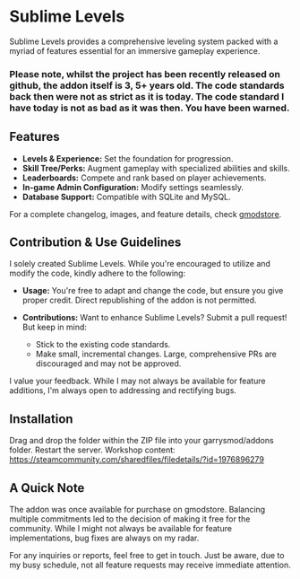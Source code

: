 # Sublime Levels

Sublime Levels provides a comprehensive leveling system packed with a myriad of features essential for an immersive gameplay experience.

### Please note, whilst the project has been recently released on github, the addon itself is 3, 5+ years old. The code standards back then were not as strict as it is today. The code standard I have today is not as bad as it was then. You have been warned.

## Features

- **Levels & Experience:** Set the foundation for progression.
- **Skill Tree/Perks:** Augment gameplay with specialized abilities and skills.
- **Leaderboards:** Compete and rank based on player achievements.
- **In-game Admin Configuration:** Modify settings seamlessly.
- **Database Support:** Compatible with SQLite and MySQL.

For a complete changelog, images, and feature details, check [gmodstore](https://www.gmodstore.com/market/view/sublime-levels).

## Contribution & Use Guidelines

I solely created Sublime Levels. While you're encouraged to utilize and modify the code, kindly adhere to the following:

- **Usage:** You're free to adapt and change the code, but ensure you give proper credit. Direct republishing of the addon is not permitted.
  
- **Contributions:** Want to enhance Sublime Levels? Submit a pull request! But keep in mind:
  - Stick to the existing code standards.
  - Make small, incremental changes. Large, comprehensive PRs are discouraged and may not be approved.

I value your feedback. While I may not always be available for feature additions, I'm always open to addressing and rectifying bugs.

## Installation

Drag and drop the folder within the ZIP file into your garrysmod/addons folder. Restart the server.
Workshop content: https://steamcommunity.com/sharedfiles/filedetails/?id=1976896279

## A Quick Note

The addon was once available for purchase on gmodstore. Balancing multiple commitments led to the decision of making it free for the community. While I might not always be available for feature implementations, bug fixes are always on my radar.

For any inquiries or reports, feel free to get in touch. Just be aware, due to my busy schedule, not all feature requests may receive immediate attention. 
